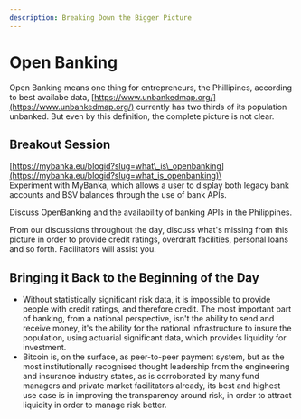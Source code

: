 ```yaml
---
description: Breaking Down the Bigger Picture
---
```


# Open Banking

Open Banking means one thing for entrepreneurs, the Phillipines, according to best availabe data, [https://www.unbankedmap.org/](https://www.unbankedmap.org/) currently has two thirds of its population unbanked. But even by this definition, the complete picture is not clear.

## Breakout Session

[https://mybanka.eu/blogid?slug=what\_is\_openbanking](https://mybanka.eu/blogid?slug=what_is_openbanking)\
\
Experiment with MyBanka, which allows a user to display both legacy bank accounts and BSV balances through the use of bank APIs.&#x20;

Discuss OpenBanking and the availability of banking APIs in the Philippines.

From our discussions throughout the day, discuss what's missing from this picture in order to provide credit ratings, overdraft facilities, personal loans and so forth. Facilitators will assist you.

## Bringing it Back to the Beginning of the Day

* Without statistically significant risk data, it is impossible to provide people with credit ratings, and therefore credit. The most important part of banking, from a national perspective, isn't the ability to send and receive money, it's the ability for the national infrastructure to insure the population, using actuarial significant data, which provides liquidity for investment.
* Bitcoin is, on the surface, as peer-to-peer payment system, but as the most institutionally recognised thought leadership from the engineering and insurance industry states, as is corroborated by many fund managers and private market facilitators already, its best and highest use case is in improving the transparency around risk, in order to attract liquidity in order to manage risk better.
